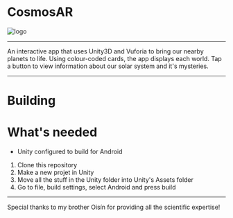 # CosmosAR
![logo](https://i.imgur.com/4bZbMqEl.jpg)

-------
An interactive app that uses Unity3D and Vuforia to bring our nearby planets to life. Using colour-coded cards, the app displays each world. Tap a button to view information about our solar system and it's mysteries.

-------

# Building

# What's needed

- Unity configured to build for Android

1. Clone this repository
2. Make a new projet in Unity
3. Move all the stuff in the Unity folder into Unity's Assets folder
4. Go to file, build settings, select Android and press build


-------

Special thanks to my brother Oisín for providing all the scientific expertise!
